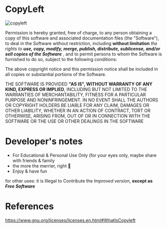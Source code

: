 # CopyLeft
![copyleft](https://user-images.githubusercontent.com/20923018/144321291-ee657dd5-f5b6-4448-9710-7daaa95e0cd1.png)


Permission is hereby granted, free of charge, to any person obtaining a copy
of this software and associated documentation files (the "Software"), to deal
in the Software without restriction, including **without limitation** _the rights
to_ _**use, copy, modify, merge, publish, distribute, sublicense, 
and/or sell copies of the Software**_ , and to permit persons to whom the Software is
furnished to do so, subject to the following conditions:

The above copyright notice and this permission notice shall be included in
all copies or substantial portions of the Software.

THE SOFTWARE IS PROVIDED **"AS IS", WITHOUT WARRANTY OF ANY KIND, EXPRESS OR
IMPLIED**, INCLUDING BUT NOT LIMITED TO THE WARRANTIES OF MERCHANTABILITY,
FITNESS FOR A PARTICULAR PURPOSE AND NONINFRINGEMENT. IN NO EVENT SHALL THE
AUTHORS OR COPYRIGHT HOLDERS BE LIABLE FOR ANY CLAIM, DAMAGES OR OTHER
LIABILITY, WHETHER IN AN ACTION OF CONTRACT, TORT OR OTHERWISE, ARISING FROM,
OUT OF OR IN CONNECTION WITH THE SOFTWARE OR THE USE OR OTHER DEALINGS IN
THE SOFTWARE

# Developer's notes
- For Educational & Personal Use Only (for your eyes only, maybe share with friends & family 
- the more the merrier, right :monocle_face:
- Enjoy & have fun

for other uses: it is Illegal to Contribute the _Improved version_,
**except as _Free Software_**


# References
https://www.gnu.org/licenses/licenses.en.html#WhatIsCopyleft

